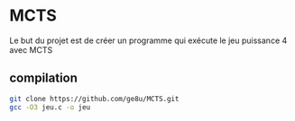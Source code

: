# MCTS
Le but du projet est de créer un programme qui exécute le jeu puissance 4 avec MCTS

## compilation
```sh
git clone https://github.com/ge8u/MCTS.git
gcc -O3 jeu.c -o jeu

